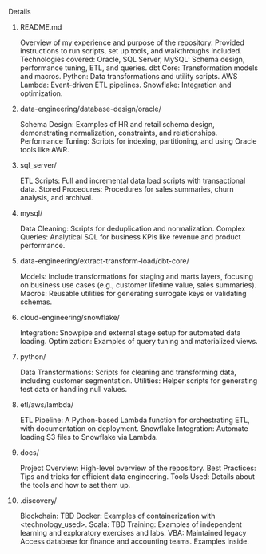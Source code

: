 Details
1. README.md

    Overview of my experience and purpose of the repository.
    Provided instructions to run scripts, set up tools, and walkthroughs included.
    Technologies covered:
        Oracle, SQL Server, MySQL: Schema design, performance tuning, ETL, and queries.
        dbt Core: Transformation models and macros.
        Python: Data transformations and utility scripts.
        AWS Lambda: Event-driven ETL pipelines.
        Snowflake: Integration and optimization.

2. data-engineering/database-design/oracle/

    Schema Design: Examples of HR and retail schema design, demonstrating normalization, constraints, and relationships.
    Performance Tuning: Scripts for indexing, partitioning, and using Oracle tools like AWR.

3. sql_server/

    ETL Scripts: Full and incremental data load scripts with transactional data.
    Stored Procedures: Procedures for sales summaries, churn analysis, and archival.

4. mysql/

    Data Cleaning: Scripts for deduplication and normalization.
    Complex Queries: Analytical SQL for business KPIs like revenue and product performance.

5. data-engineering/extract-transform-load/dbt-core/

    Models: Include transformations for staging and marts layers, focusing on business use cases (e.g., customer lifetime value, sales summaries).
    Macros: Reusable utilities for generating surrogate keys or validating schemas.

6. cloud-engineering/snowflake/

    Integration: Snowpipe and external stage setup for automated data loading.
    Optimization: Examples of query tuning and materialized views.

7. python/

    Data Transformations: Scripts for cleaning and transforming data, including customer segmentation.
    Utilities: Helper scripts for generating test data or handling null values.

8. etl/aws/lambda/

    ETL Pipeline: A Python-based Lambda function for orchestrating ETL, with documentation on deployment.
    Snowflake Integration: Automate loading S3 files to Snowflake via Lambda.

9. docs/

    Project Overview: High-level overview of the repository.
    Best Practices: Tips and tricks for efficient data engineering.
    Tools Used: Details about the tools and how to set them up.

10. .discovery/

    Blockchain: TBD
    Docker: Examples of containerization with <technology_used>.
    Scala: TBD
    Training: Examples of independent learning and exploratory exercises and labs.
    VBA: Maintained legacy Access database for finance and accounting teams. Examples inside.